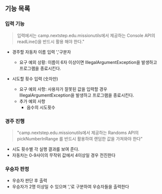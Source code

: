 ## 기능 목록 

### 입력 기능 
  
  >입력에서는 camp.nextstep.edu.missionutils에서 제공하는 Console API의 readLine()을 반드시 활용 해야 한다."

  - 경주할 자동차 이름 입력 ','구분자
    - 요구 예외 상황: 이름이 6자 이상이면 IllegalArgumentException을 발생하고 프로그램을 종료시킨다.
  
  - 시도할 횟수 입력 (숫자만)
    - 요구 예외 사항: 사용자가 잘못된 값을 입력할 경우 IllegalArgumentException을 발생하고 프로그램을 종료시킨다.
    - 추가 예외 사항 
      - 음수의 시도횟수

### 경주 진행
  >"camp.nextstep.edu.missionutils에서 제공하는 Randoms API의 pickNumberInRange 를 반드시 활용하여 랜덤한 값을 가져와야 한다"

  - 시도 횟수별 각 실행 결과를 보여 준다.
  - 자동차는 0-9사이의 무작위 값에서 4이상일 경우 전진한다

### 우승자 판정
  - 우승자 판단 후 출력
  - 우승자가 2명 이상일 수 있으며 ','로 구분하여 우승자들을 출력한다